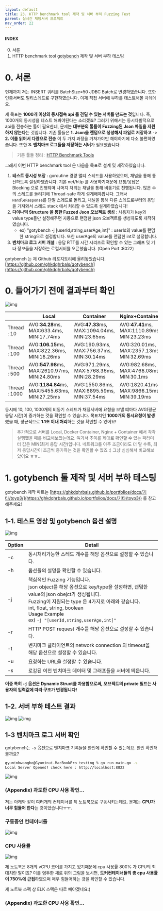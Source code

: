 ```yaml
---
layout: default
title: 23. HTTP benchmark tool 제작 및 서버 부하 Fuzzing Test
parent: 실시간 채팅서버 프로젝트
nav_order: 22
---
```


#### INDEX
0. 서론
1. HTTP benchmark tool [gotybench](https://github.com/ghkdqhrbals/gotybench) 제작 및 서버 부하 테스팅

# 0. 서론
현재까지 저는 INSERT 쿼리를 BatchSize=50 JDBC Batch로 변경하였습니다. 또한 인증서버도 멀티스레드로 구현하였습니다. 이제 직접 서버에 부하를 테스트해볼 차례에요.

제 목표는 **1000개 이상의 동시접속 api 를 견딜 수 있는 서버를 만드는 것**입니다. 즉, 1000개의 동시성을 테스트 해봐야된다는 소리겠죠? 그러기 위해서는 동시다발적으로 api를 전송하는 툴이 필요한데, 문제는 **대부분의 툴들이 Fuzzing된 Json 파일을 지원하지 않는다**는 것입니다. 기존 툴들은 **1. Json을 랜덤으로 생성해서 파일로 저장하고** -> **2. 이를 읽어서 다량으로 전송** 이 두 가지 과정을 거쳐가야만 해야하기에 다소 불편하였습니다. 또한 **3. 벤치마크 로그들을 저장하는 서버**가 필요했습니다.
> 기존 툴들 정리 : [HTTP Benchmark Tools](https://github.com/denji/awesome-http-benchmark)

그래서 이번 HTTP benchmark tool 은 다음을 목표로 설계 및 제작하였습니다.

1. **테스트 동시성 보장** : goroutine 경량 멀티 스레드를 사용하였으며, 채널을 통해 통신하도록 설정하였습니다. 기본 net/http 를 사용하기때문에 요청/응답은 Blocking 으로 진행되며 나머지 처리는 채널을 통해 비동기로 진행됩니다. 많은 수의 스레드를 돌리기에 Thread-safe 하게 설계해야합니다. 그래서 `HandleResponse`를 단일 스레드로 돌리고, 채널을 통해 다른 스레드로부터의 응답을 가져와서 스레드 stack 에서 처리할 수 있도록 설계하였습니다!
2. **다이나믹 Structure 을 통한 Fuzzed Json 오브젝트 생성** : 사용자가 key와 value type들만 설정해주면 자동으로 랜덤한 json 오브젝트를 생성하도록 제작하였습니다.
    * ex) "gotybench -j [userId,string,userAge,int]" : userId의 value를 랜덤한 string으로 설정합니다. 또한 userAge의 value를 랜덤한 int로 설정합니다.
3. **벤치마크 로그 서버 개설** : 응답 RTT를 시간 시리즈로 확인할 수 있는 그래프 및 기타 정보들을 저장하는 로컬서버를 오픈했습니다. (Open Port :8022)

gotybench 는 제 Github 리포지토리에 올려놓았습니다. [https://github.com/ghkdqhrbals/gotybench](https://github.com/ghkdqhrbals/gotybench)

# 0. 들어가기 전에 결과부터 확인
![img](../../../assets/img/rds/result.png)

|               | Local                                 | Container                                | Nginx+Container                            |
|---------------|---------------------------------------|------------------------------------------|--------------------------------------------|
| Thread : 10   | AVG:**34.28**ms, MAX:633.4ms, MIN:17.74ms | AVG:**47.33**ms, MAX:1094.04ms, MIN:23.65ms  | AVG:**47.41**ms, MAX:1110.89ms, MIN:23.23ms |
| Thread : 100  | AVG:**106.15**ms, MAX:822.36ms, MIN:18.26ms      | AVG:190.93ms, MAX:756.37ms, MIN:30.14ms  | AVG:320.01ms, MAX:2357.13ms, MIN:32.69ms   |
| Thread : 500  |AVG:**547.98**ms, MAX:2610.97ms, MIN:24.80ms| AVG:971.29ms, MAX:5768.36ms, MIN:28.29ms | AVG:982.68ms, MAX:4768.08ms, MIN:30.1ms    |
| Thread : 1000 |AVG:**1184.84**ms, MAX:5455.63ms, MIN:27.25ms| AVG:1550.86ms, MAX:6895.59ms, MIN:37.54ms | AVG:1820.41ms, MAX:9866.15ms, MIN:39.19ms  |

동시에 10, 100, 1000개의 비동기 스레드가 채팅서버에 요청을 보낼 떄마다 AVG(평균 응답 시간)이 증가하는 것을 확인할 수 있습니다. 목표치인 **1000개의 동시요청이 발생**했을 때, 평균적으로 **1.1초 이내 처리**하는 것을 확인할 수 있어요!   
> 추가적으로 서버를 Local, Docker Container, Nginx + Container 에서 각각 실행했을 때를 비교해보았는데요. 여기서 추이를 제대로 확인할 수 있는 파라미터 값은 MIN(최저 응답 시간)입니다. 네트워크를 아주 조금이라도 더 탈 수록, 최저 응답시간이 조금씩 증가하는 것을 확인할 수 있죠 :) 그냥 심심해서 비교해보았어요 ㅎㅎ...  

# 1. gotybench 툴 제작 및 서버 부하 테스팅
gotybench 제작 파트는 [https://ghkdqhrbals.github.io/portfolios/docs/기타/toyp3/](https://ghkdqhrbals.github.io/portfolios/docs/기타/toyp3/) 를 참고해주세요!
## 1-1. 테스트 영상 및 gotybench 옵션 설명
![img](../../../assets/img/rds/24.gif)

| Option | Detail                                                                                                                                                                                                                        |
| ------ |-------------------------------------------------------------------------------------------------------------------------------------------------------------------------------------------------------------------------------|
| -c | 동시처리가능한 스레드 개수를 해당 옵션으로 설정할 수 있습니다.                                                                                                                                                                                           |
| -h | 옵션들의 설명을 확인할 수 있습니다.                                                                                                                                                                                                          |
| -j | 핵심적인 Fuzzing 기능입니다. <br> json object를 해당 옵션으로 key/type을 설정하면, 랜덤한 value의 json obejct가 생성됩니다.<br>Fuzzing이 지원되는 type 은 4가지로 아래와 같습니다.<br>int, float, string, boolean<br>Usage Example<br>ex) `-j "[userId,string,userAge,int]"` |
| -r | HTTP POST request 개수를 해당 옵션으로 설정할 수 있습니다.                                                                                                                                                                                     |
| -t | 벤치마크 클라이언트의 network connection 의 timeout을 해당 옵션으로 설정할 수 있습니다.                                                                                                                                                                 |
| -u | 요청하는 URL을 설정할 수 있습니다.                                                                                                                                                                                                         |
| -s     | 로깅된 이전 벤치마크 데이터 및 그래프들을 서버에 띄웁니다.                                                                                                                                                                                       |

**이중 특히 `-j` 옵션은 Dynamic Struct를 차용함으로써, 오브젝트의 private 필드는 사용자의 입력값에 따라 구조가 변경됩니다!**

## 1-2. 서버 부하 테스트 결과
![img](../../../assets/img/rds/27.png)
![img](../../../assets/img/rds/28.png)

## 1-3 벤치마크 로그 서버 확인 

gotybench는 `-s` 옵션으로 벤치마크 기록들을 한번에 확인할 수 있는데요. 한번 확인해볼까요?

```bash
gyuminhwangbo@Gyuminui-MacBookPro testing % go run main.go -s
Local Server Opened! check here : http://localhost:8022
```

![img](../../../assets/img/rds/30.png)

### (Appendix) 과도한 CPU 사용 확인...

저는 아래와 같이 여러개의 컨테이너를 제 노트북으로 구동시키는데요. 문제는 **CPU가 너무 힘들어 한다**는 것이었습니다ㅜㅜ.

### 구동중인 컨테이너들
![img](../../../assets/img/rds/31.png)

### CPU 사용률
![img](../../../assets/img/rds/32.png)

제 노트북은 8개의 vCPU 코어를 가지고 있기때문에 cpu 사용률 800% 가 CPU의 최대치란 말이죠? 이를 염두한 채로 위의 그림을 보시면, **도커컨테이너들의 총 cpu 사용률이 750%에 근접**하였으며 매우 힘들어하는 것을 확인할 수 있습니다.

제 노트북 스펙 상 ELK 스택은 따로 빼야겠네요:)

### (Appendix) 과도한 CPU 사용 확인...